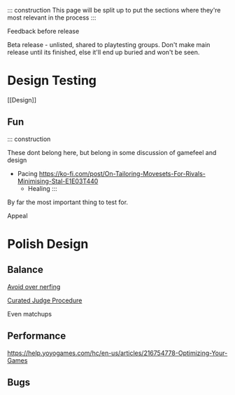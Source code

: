 ::: construction
This page will be split up to put the sections where they're most relevant in the process
:::

Feedback before release

Beta release - unlisted, shared to playtesting groups.
Don't make main release until its finished, else it'll end up buried and won't be seen.


# Design Testing
[[Design]]
## Fun

::: construction

These dont belong here, but belong in some discussion of gamefeel and design
- Pacing https://ko-fi.com/post/On-Tailoring-Movesets-For-Rivals-Minimising-Stal-E1E03T440
    - Healing
:::

By far the most important thing to test for.

Appeal

# Polish Design
## Balance
[Avoid over nerfing](release#avoid-nerf-culture)

[Curated Judge Procedure](https://drive.google.com/file/d/1r1yhd7n4bQNaUo0Iz2hLMjngQEpsLq6d/view)

Even matchups

## Performance
https://help.yoyogames.com/hc/en-us/articles/216754778-Optimizing-Your-Games

## Bugs
